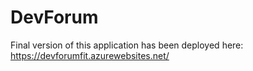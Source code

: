 # DevForum

Final version of this application has been deployed here:
https://devforumfit.azurewebsites.net/
